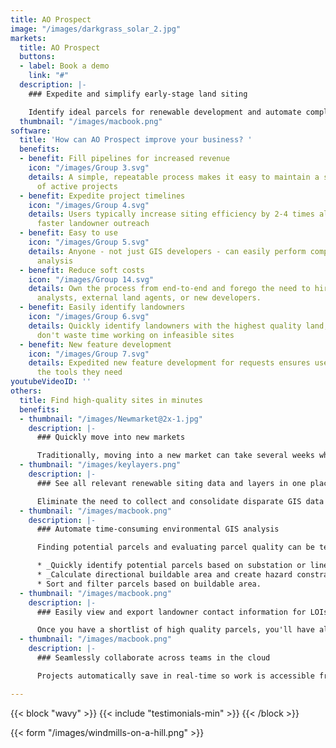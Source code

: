 ```yaml
---
title: AO Prospect
image: "/images/darkgrass_solar_2.jpg"
markets:
  title: AO Prospect
  buttons:
  - label: Book a demo
    link: "#"
  description: |-
    ### Expedite and simplify early-stage land siting

    Identify ideal parcels for renewable development and automate complex GIS analysis to find high-quality sites in just minutes.
  thumbnail: "/images/macbook.png"
software:
  title: 'How can AO Prospect improve your business? '
  benefits:
  - benefit: Fill pipelines for increased revenue
    icon: "/images/Group 3.svg"
    details: A simple, repeatable process makes it easy to maintain a steady flow
      of active projects
  - benefit: Expedite project timelines
    icon: "/images/Group 4.svg"
    details: Users typically increase siting efficiency by 2-4 times allowing for
      faster landowner outreach
  - benefit: Easy to use
    icon: "/images/Group 5.svg"
    details: Anyone - not just GIS developers - can easily perform complex environmental
      analysis
  - benefit: Reduce soft costs
    icon: "/images/Group 14.svg"
    details: Own the process from end-to-end and forego the need to hire costly GIS
      analysts, external land agents, or new developers.
  - benefit: Easily identify landowners
    icon: "/images/Group 6.svg"
    details: Quickly identify landowners with the highest quality land, so that you
      don't waste time working on infeasible sites
  - benefit: New feature development
    icon: "/images/Group 7.svg"
    details: Expedited new feature development for requests ensures users always have
      the tools they need
youtubeVideoID: ''
others:
  title: Find high-quality sites in minutes
  benefits:
  - thumbnail: "/images/Newmarket@2x-1.jpg"
    description: |-
      ### Quickly move into new markets

      Traditionally, moving into a new market can take several weeks while you find all of the right data. AO Prospect has nationwide coverage, so you can move into a new market overnight
  - thumbnail: "/images/keylayers.png"
    description: |-
      ### See all relevant renewable siting data and layers in one place

      Eliminate the need to collect and consolidate disparate GIS data sources. All of the layers needed for renewable siting, including wetlands, flood, topo, etc. come pre-loaded. We can also integrate any unique data that you already have.
  - thumbnail: "/images/macbook.png"
    description: |-
      ### Automate time-consuming environmental GIS analysis

      Finding potential parcels and evaluating parcel quality can be tedious and time-consuming. AO Prospect helps users determine buildable acreage and create constraint maps with just a few clicks. Users can:

      * _Quickly identify potential parcels based on substation or line radius and acreage._
      * _Calculate directional buildable area and create hazard constraint maps for all parcels._
      * Sort and filter parcels based on buildable area.
  - thumbnail: "/images/macbook.png"
    description: |-
      ### Easily view and export landowner contact information for LOIs

      Once you have a shortlist of high quality parcels, you'll have all the land owner information you need to send out mailers.
  - thumbnail: "/images/macbook.png"
    description: |-
      ### Seamlessly collaborate across teams in the cloud

      Projects automatically save in real-time so work is accessible from anywhere. Export land owner data, KML constraint maps, and PDF reports for seamless downstream design and landowner outreach activity.

---
```

{{< block "wavy" >}}
{{< include "testimonials-min" >}}
{{< /block >}}

{{< form "/images/windmills-on-a-hill.png" >}}